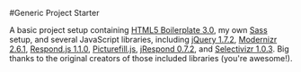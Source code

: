 #Generic Project Starter

A basic project setup containing [HTML5 Boilerplate 3.0](http://html5boilerplate.com/), my own [Sass](http://sass-lang.com/) setup, and several JavaScript libraries, including [jQuery 1.7.2](http://jquery.com/), [Modernizr 2.6.1](http://modernizr.com/), [Respond.js 1.1.0](https://github.com/scottjehl/Respond/), [Picturefill.js](https://github.com/scottjehl/picturefill/), [jRespond 0.7.2](https://github.com/ten1seven/jRespond), and [Selectivizr 1.0.3](https://github.com/keithclark/selectivizr). Big thanks to the original creators of those included libraries (you're awesome!).